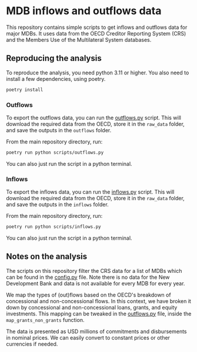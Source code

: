 #  MDB inflows and outflows data
This repository contains simple scripts to get inflows and outflows data for major MDBs.
It uses data from the OECD Creditor Reporting System (CRS) and the Members Use of the Multilateral
System databases. 

## Reproducing the analysis
To reproduce the analysis, you need python 3.11 or higher. You also need to install
a few dependencies, using poetry.

```bash
poetry install
```

### Outflows
To export the outflows data, you can run the [outflows.py](/scripts/outflows.py) script. This will download
the required data from the OECD, store it in the `raw_data` folder, and save the
outputs in the `outflows` folder.

From the main repository directory, run:

```bash
poetry run python scripts/outflows.py
```

You can also just run the script in a python terminal.

### Inflows
To export the inflows data, you can run the [inflows.py](/scripts/inflows.py) script. This will download
the required data from the OECD, store it in the `raw_data` folder, and save the
outputs in the `inflows` folder.

From the main repository directory, run:

```bash
poetry run python scripts/inflows.py
```

You can also just run the script in a python terminal.

## Notes on the analysis
The scripts on this repository filter the CRS data for a list of MDBs which can be found
in the [config.py](scripts/config.py) file. Note there is no data for the New Development Bank
and data is not available for every MDB for every year.

We map the types of (out)flows based on the OECD's breakdown of concessional and non-concessional
flows. In this context, we have broken it down by concessional and non-concessional loans,
grants, and equity investments. This mapping can be tweaked in the [outflows.py](scripts/outflows.py)
file, inside the `map_grants_non_grants` function.

The data is presented as USD millions of commitments and disbursements in nominal prices.
We can easily convert to constant prices or other currencies if needed.


